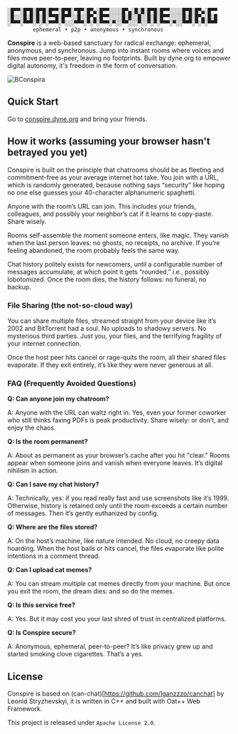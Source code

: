 ```
░█▀▀░█▀█░█▀█░█▀▀░█▀█░▀█▀░█▀▄░█▀▀░░░░█▀▄░█░█░█▀█░█▀▀░░░░█▀█░█▀▄░█▀▀
░█░░░█░█░█░█░▀▀█░█▀▀░░█░░█▀▄░█▀▀░░░░█░█░░█░░█░█░█▀▀░░░░█░█░█▀▄░█░█
░▀▀▀░▀▀▀░▀░▀░▀▀▀░▀░░░▀▀▀░▀░▀░▀▀▀░▀░░▀▀░░░▀░░▀░▀░▀▀▀░▀░░▀▀▀░▀░▀░▀▀▀
        ephemeral • p2p • anonymous • synchronous
```

**Conspire** is a web-based sanctuary for radical exchange: ephemeral,
anonymous, and synchronous. Jump into instant rooms where voices and files move
peer-to-peer, leaving no footprints. Built by dyne.org to empower digital
autonomy, it's freedom in the form of conversation.

![BConspira](https://secrets.dyne.org/static/img/secret_ladies.jpg)

## Quick Start

Go to [conspire.dyne.org](https://conspire.dyne.org) and bring your friends.

## How it works (assuming your browser hasn't betrayed you yet)

Conspire is built on the principle that chatrooms should be as fleeting and
commitment-free as your average internet hot take. You join with a URL, which
is randomly generated, because nothing says “security” like hoping no one else
guesses your 40-character alphanumeric spaghetti.

Anyone with the room’s URL can join. This includes your friends, colleagues,
and possibly your neighbor’s cat if it learns to copy-paste. Share wisely.

Rooms self-assemble the moment someone enters, like magic.  They vanish when
the last person leaves: no ghosts, no receipts, no archive. If you’re feeling
abandoned, the room probably feels the same way.

Chat history politely exists for newcomers, until a configurable number of
messages accumulate, at which point it gets “rounded,” i.e., possibly
lobotomized. Once the room dies, the history follows: no funeral, no backup.

### File Sharing (the not-so-cloud way)


You can share multiple files, streamed straight from your device like it’s 2002
and BitTorrent had a soul. No uploads to shadowy servers. No mysterious third
parties. Just you, your files, and the terrifying fragility of your internet
connection.

Once the host peer hits cancel or rage-quits the room, all their shared files
evaporate. If they exit entirely, it’s like they were never generous at all.

### FAQ (Frequently Avoided Questions)

**Q: Can anyone join my chatroom?**

A: Anyone with the URL can waltz right in. Yes, even your former coworker who
still thinks faxing PDFs is peak productivity. Share wisely: or don’t, and enjoy
the chaos.

**Q: Is the room permanent?**

A: About as permanent as your browser’s cache after you hit "clear." Rooms
appear when someone joins and vanish when everyone leaves. It’s digital
nihilism in action.

**Q: Can I save my chat history?**

A: Technically, yes: if you read really fast and use screenshots like it’s 1999.
Otherwise, history is retained only until the room exceeds a certain number of
messages. Then it’s gently euthanized by config.

**Q: Where are the files stored?**

A: On the host’s machine, like nature intended. No cloud, no creepy data
hoarding. When the host bails or hits cancel, the files evaporate like polite
intentions in a comment thread.

**Q: Can I upload cat memes?**

A: You can stream _multiple_ cat memes directly from your machine. But once you
exit the room, the dream dies: and so do the memes.

**Q: Is this service free?**

A: Yes. But it may cost you your last shred of trust in centralized platforms.

**Q: Is Conspire secure?**

A: Anonymous, ephemeral, peer-to-peer? It’s like privacy grew up and started
smoking clove cigarettes. That’s a yes.

## License

Conspire is based on (can-chat)[https://github.com/lganzzzo/canchat] by Leonid
Stryzhevskyi, it is written in C++ and built with Oat++ Web Framework.

This project is released under `Apache License 2.0`.
